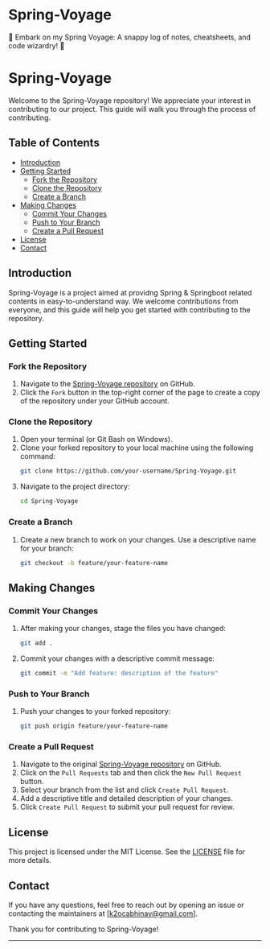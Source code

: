 # Spring-Voyage
🚀 Embark on my Spring Voyage: A snappy log of notes, cheatsheets, and code wizardry! 📝

# Spring-Voyage

Welcome to the Spring-Voyage repository! We appreciate your interest in contributing to our project. 
This guide will walk you through the process of contributing.

## Table of Contents
- [Introduction](#introduction)
- [Getting Started](#getting-started)
    - [Fork the Repository](#fork-the-repository)
    - [Clone the Repository](#clone-the-repository)
    - [Create a Branch](#create-a-branch)
- [Making Changes](#making-changes)
    - [Commit Your Changes](#commit-your-changes)
    - [Push to Your Branch](#push-to-your-branch)
    - [Create a Pull Request](#create-a-pull-request)
- [License](#license)
- [Contact](#contact)

## Introduction

Spring-Voyage is a project aimed at providng Spring & Springboot related contents in easy-to-understand way. We welcome contributions from everyone, and this guide will help you get started with contributing to the repository.

## Getting Started

### Fork the Repository

1. Navigate to the [Spring-Voyage repository](https://github.com/k2ocabhinav/Spring-Voyage.git) on GitHub.
2. Click the `Fork` button in the top-right corner of the page to create a copy of the repository under your GitHub account.

### Clone the Repository

1. Open your terminal (or Git Bash on Windows).
2. Clone your forked repository to your local machine using the following command:
   ```bash
   git clone https://github.com/your-username/Spring-Voyage.git
   ```
3. Navigate to the project directory:
   ```bash
   cd Spring-Voyage
   ```

### Create a Branch

1. Create a new branch to work on your changes. Use a descriptive name for your branch:
   ```bash
   git checkout -b feature/your-feature-name
   ```

## Making Changes

### Commit Your Changes

1. After making your changes, stage the files you have changed:
   ```bash
   git add .
   ```
2. Commit your changes with a descriptive commit message:
   ```bash
   git commit -m "Add feature: description of the feature"
   ```

### Push to Your Branch

1. Push your changes to your forked repository:
   ```bash
   git push origin feature/your-feature-name
   ```

### Create a Pull Request

1. Navigate to the original [Spring-Voyage repository](https://github.com/your-username/Spring-Voyage) on GitHub.
2. Click on the `Pull Requests` tab and then click the `New Pull Request` button.
3. Select your branch from the list and click `Create Pull Request`.
4. Add a descriptive title and detailed description of your changes.
5. Click `Create Pull Request` to submit your pull request for review.


## License

This project is licensed under the MIT License. See the [LICENSE](https://github.com/git/git-scm.com/blob/main/MIT-LICENSE.txt) file for more details.

## Contact

If you have any questions, feel free to reach out by opening an issue or contacting the maintainers at [k2ocabhinav@gmail.com].

Thank you for contributing to Spring-Voyage!

---

